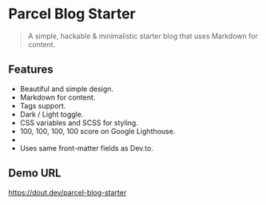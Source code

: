 # Parcel Blog Starter

> A simple, hackable & minimalistic starter blog that uses Markdown for content.

## Features

- Beautiful and simple design.
- Markdown for content.
- Tags support.
- Dark / Light toggle.
- CSS variables and SCSS for styling.
- 100, 100, 100, 100 score on Google Lighthouse.
-
- Uses same front-matter fields as Dev.to.

## Demo URL

https://dout.dev/parcel-blog-starter
